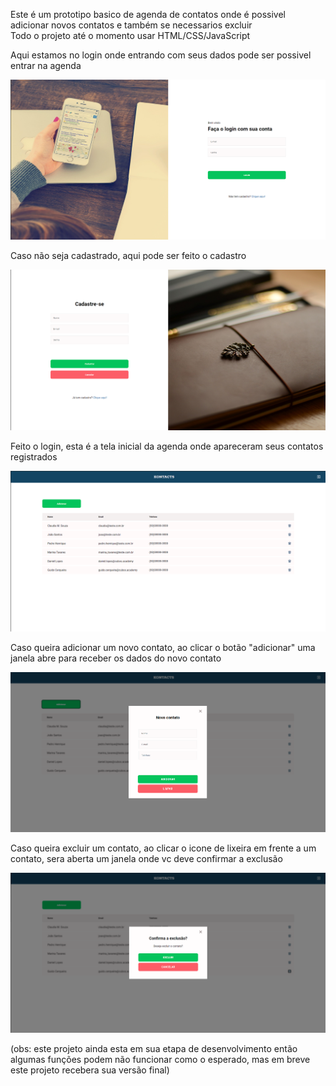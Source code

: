 
Este é um prototipo basico de agenda de contatos onde é possivel adicionar novos contatos e também se necessarios excluir <br>
Todo o projeto até o momento usar HTML/CSS/JavaScript




Aqui estamos no login onde entrando com seus dados pode ser possivel entrar na agenda


![alt](assets%20readme/img%20projeto%201%20login.png)


Caso não seja cadastrado, aqui pode ser feito o cadastro


![alt](assets%20readme/img%20projeto%202%20cadastro.png)


Feito o login, esta é a tela inicial da agenda onde apareceram seus contatos registrados


![alt](assets%20readme/img%20projeto%203%20home.png)


Caso queira adicionar um novo contato, ao clicar o botão "adicionar" uma janela abre para receber os dados do novo contato


![alt](assets%20readme/img%20projeto%204%20modal%20add.png)


Caso queira excluir um contato, ao clicar o icone de lixeira em frente a um contato, sera aberta um janela onde vc deve confirmar a exclusão


![alt](assets%20readme/img%20projeto%205%20modal%20exc.png)



(obs: este projeto ainda esta em sua etapa de desenvolvimento então algumas funções podem não funcionar como o esperado, mas em breve este projeto recebera sua versão final)
